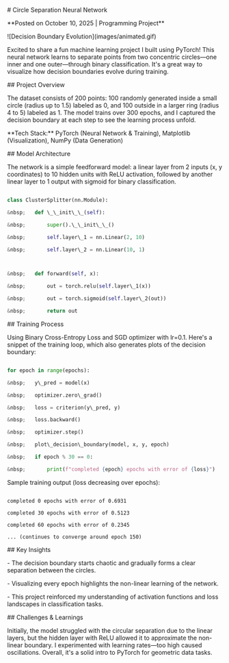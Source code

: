 \# Circle Separation Neural Network



\*\*Posted on October 10, 2025 | Programming Project\*\*



!\[Decision Boundary Evolution](images/animated.gif)



Excited to share a fun machine learning project I built using PyTorch! This neural network learns to separate points from two concentric circles—one inner and one outer—through binary classification. It's a great way to visualize how decision boundaries evolve during training.



\## Project Overview



The dataset consists of 200 points: 100 randomly generated inside a small circle (radius up to 1.5) labeled as 0, and 100 outside in a larger ring (radius 4 to 5) labeled as 1. The model trains over 300 epochs, and I captured the decision boundary at each step to see the learning process unfold.



\*\*Tech Stack:\*\* PyTorch (Neural Network \& Training), Matplotlib (Visualization), NumPy (Data Generation)



\## Model Architecture



The network is a simple feedforward model: a linear layer from 2 inputs (x, y coordinates) to 10 hidden units with ReLU activation, followed by another linear layer to 1 output with sigmoid for binary classification.



```python

class ClusterSplitter(nn.Module):

&nbsp;   def \_\_init\_\_(self):

&nbsp;       super().\_\_init\_\_()

&nbsp;       self.layer\_1 = nn.Linear(2, 10)

&nbsp;       self.layer\_2 = nn.Linear(10, 1)



&nbsp;   def forward(self, x):

&nbsp;       out = torch.relu(self.layer\_1(x))

&nbsp;       out = torch.sigmoid(self.layer\_2(out))

&nbsp;       return out

```



\## Training Process



Using Binary Cross-Entropy Loss and SGD optimizer with lr=0.1. Here's a snippet of the training loop, which also generates plots of the decision boundary:



```python

for epoch in range(epochs):

&nbsp;   y\_pred = model(x)

&nbsp;   optimizer.zero\_grad()

&nbsp;   loss = criterion(y\_pred, y)

&nbsp;   loss.backward()

&nbsp;   optimizer.step()

&nbsp;   plot\_decision\_boundary(model, x, y, epoch)

&nbsp;   if epoch % 30 == 0:

&nbsp;       print(f"completed {epoch} epochs with error of {loss}")

```



Sample training output (loss decreasing over epochs):

```

completed 0 epochs with error of 0.6931

completed 30 epochs with error of 0.5123

completed 60 epochs with error of 0.2345

... (continues to converge around epoch 150)

```



\## Key Insights



\- The decision boundary starts chaotic and gradually forms a clear separation between the circles.

\- Visualizing every epoch highlights the non-linear learning of the network.

\- This project reinforced my understanding of activation functions and loss landscapes in classification tasks.



\## Challenges \& Learnings



Initially, the model struggled with the circular separation due to the linear layers, but the hidden layer with ReLU allowed it to approximate the non-linear boundary. I experimented with learning rates—too high caused oscillations. Overall, it's a solid intro to PyTorch for geometric data tasks.



